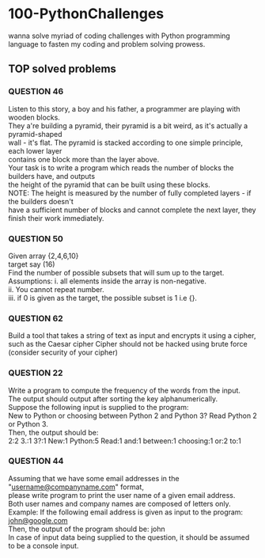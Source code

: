 # 100-PythonChallenges

wanna solve myriad of coding challenges with Python programming language to fasten my coding and problem solving prowess.

## TOP solved problems

### QUESTION 46

Listen to this story, a boy and his father, a programmer are playing with wooden blocks.  
They a're building a pyramid, their pyramid is a bit weird, as it's actually a pyramid-shaped  
wall - it's flat. The pyramid is stacked according to one simple principle, each lower layer  
contains one block more than the layer above.  
Your task is to write a program which reads the number of blocks the builders have, and outputs  
the height of the pyramid that can be built using these blocks.  
NOTE: The height is measured by the number of fully completed layers - if the builders doesn't  
have a sufficient number of blocks and cannot complete the next layer, they finish their work immediately.

### QUESTION 50

Given array {2,4,6,10}  
target say (16)  
Find the number of possible subsets that will sum up to the target.  
Assumptions: i. all elements inside the array is non-negative.  
ii. You cannot repeat number.  
iii. if 0 is given as the target, the possible subset is 1 i.e {}.

### QUESTION 62

Build a tool that takes a string of text as input and encrypts it using a cipher, such as the Caesar cipher
Cipher should not be hacked using brute force (consider security of your cipher)

### QUESTION 22

Write a program to compute the frequency of the words from the input.  
The output should output after sorting the key alphanumerically.  
Suppose the following input is supplied to the program:  
New to Python or choosing between Python 2 and Python 3? Read Python 2 or Python 3.  
Then, the output should be:  
2:2 3.:1 3?:1 New:1 Python:5 Read:1 and:1 between:1 choosing:1 or:2 to:1

### QUESTION 44

Assuming that we have some email addresses in the "username@companyname.com" format,  
please write program to print the user name of a given email address.  
Both user names and company names are composed of letters only.  
Example: If the following email address is given as input to the program: john@google.com  
Then, the output of the program should be: john  
In case of input data being supplied to the question, it should be assumed to be a console input.
